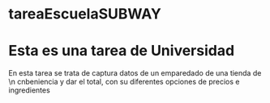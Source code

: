 # tareaEscuelaSUBWAY
<h1>
      <b>Esta es una tarea de Universidad</b>
</h1>
 <p> En esta tarea se trata de captura datos de un emparedado de una tienda de \n cnbeniencia y dar el total, con su diferentes opciones de precios e ingredientes</p>
